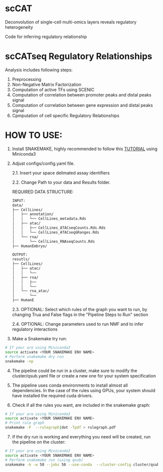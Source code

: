 # scCAT
Deconvolution of single-cell multi-omics layers reveals regulatory heterogeneity 

Code for inferring regulatory relationship


# scCATseq Regulatory Relationships
Analysis includes following steps:
1. Preprocessing
2. Non-Negative Matrix Factorization
3. Computation of active TFs using SCENIC
4. Computation of correlation between promoter peaks and distal peaks signal
5. Computation of correlation between gene expression and distal peaks signal
6. Cpmputation of cell specific Regulatory Relationships

# HOW TO USE:
1. Install SNAKEMAKE, highly recommended to follow this [TUTORIAL](http://snakemake.bitbucket.org/snakemake-tutorial.html) using Miniconda3
2. Adjust configs/config.yaml file.

    2.1. Insert your space delimated assay identifiers

    2.2. Change Path to your data and Results folder. 

    REQUIRED DATA STRUCTURE:
    
    ```bash
    INPUT:
    data/
    ├── CellLines/
    │   ├── annotation/
    │   │   └── CellLines_metadata.Rds
    │   ├── atac/
    │   │   ├── CellLines_ATACseqCounts.Rds.Rds
    │   │   └── CellLines_ATACseqGRanges.Rds
    │   └── rna/
    │       └── CellLines_RNAseqCounts.Rds
    ├── HumanEmbryo/

    OUTPUT:
    resutls/
    ├── CellLines/
    │   ├── atac/
    │   │   └──
    │   ├── rna/
    │   │   ├──
    │   │   └──
    │   └── rna_atac/
    │       └──
    ├── HumanE
    ```

    2.3. OPTIONAL: Select which rules of the graph you want to run, by changing Trua and False flags in the "Pipeline Steps to Run" section

    2.4. OPTIONAL: Change parameters used to run NMF and to infer regulatory interactions


3. Make a Snakemake try run: 
```bash
# If your are using Miniconda3
source activate <YOUR SNAKEMAKE ENV NAME>
# Perform snakemake dry run
snakemake -np 
```

4. The pipeline could be run in a cluster, make sure to modify the cluster/qsub.yaml file or create a new one for your system specification

5. The pipeline uses conda environments to install almost all dependencies. In the case of the rules using GPUs, your system should have installed the required cuda drivers.

6. Check if all the rules you want, are included in the snakemake graph:
```bash
# If your are using Miniconda3
source activate <YOUR SNAKEMAKE ENV NAME>
# Print rule graph
snakemake -F  --rulegraph|dot -Tpdf > rulegraph.pdf
```

7. If the dry run is working and everything you need will be created, run the pipeline on the cluster: 
```bash
# If your are using Miniconda3
source activate <YOUR SNAKEMAKE ENV NAME>
# Perform snakemake run (using qsub)
snakemake -k -w 50 --jobs 50 --use-conda  --cluster-config cluster/qsub.yaml --cluster "qsub -l 'walltime={cluster.walltime}, nodes=1:ppn={cluster.cores}, mem={cluster.memory}'"

```






